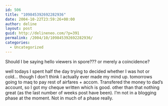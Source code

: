 ```yaml
---
id: 506
title: "109845392692282936"
date: 2004-10-22T23:59:26+00:00
author: deline
layout: post
guid: http://delineneo.com/?p=391
permalink: /2004/10/109845392692282936/
categories:
  - Uncategorized
---
```

Should I be saying hello viewers in spore??? or merely a coincidence?

well todays I spent half the day trying to decided whether I was hot or cold&#8230; though I don&#8217;t think I actually ever made my mind up. tomorrows going to maq to pay rest of airfares + accom. Transfered the money to dad&#8217;s account, so I got my cheque written which is good. other than that nothing great (as the last number of weeks post have been). I&#8217;m not in a blogging phase at the moment. Not in much of a phase really.